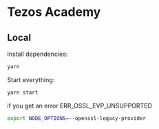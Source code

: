 # Tezos Academy

## Local

Install dependencies:

```sh
yarn
```

Start everything:

```sh
yarn start
```

if you get an error ERR_OSSL_EVP_UNSUPPORTED

```sh
export NODE_OPTIONS=--openssl-legacy-provider
```
